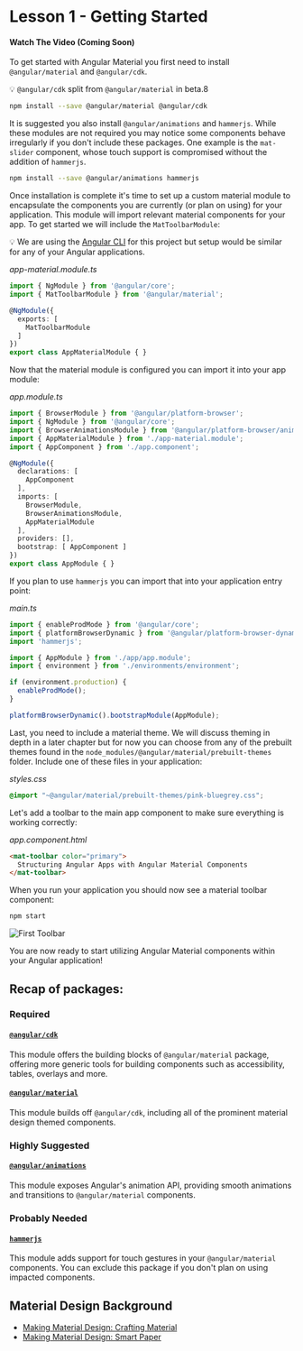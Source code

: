 # Lesson 1 - Getting Started

#### Watch The Video (Coming Soon)
To get started with Angular Material you first need to install `@angular/material` and `@angular/cdk`. 

:bulb:  `@angular/cdk` split from `@angular/material` in beta.8

```bash
npm install --save @angular/material @angular/cdk
```

It is suggested you also install `@angular/animations` and `hammerjs`. While these modules are not required you may notice some components behave irregularly if you don't include these packages. One example is the `mat-slider` component, whose touch support is compromised without the addition of `hammerjs`.

```bash
npm install --save @angular/animations hammerjs
```

Once installation is complete it's time to set up a custom material module to encapsulate the components you are currently (or plan on using) for your application. This module will import relevant material components for your app. To get started we will include the `MatToolbarModule`:

:bulb: We are using the [Angular CLI](https://github.com/angular/angular-cli) for this project but setup would be similar for any of your Angular applications.

*app-material.module.ts*
```ts
import { NgModule } from '@angular/core';
import { MatToolbarModule } from '@angular/material';

@NgModule({
  exports: [
    MatToolbarModule
  ]
})
export class AppMaterialModule { }
```

Now that the material module is configured you can import it into your app module:

*app.module.ts*
```ts
import { BrowserModule } from '@angular/platform-browser';
import { NgModule } from '@angular/core';
import { BrowserAnimationsModule } from '@angular/platform-browser/animations';
import { AppMaterialModule } from './app-material.module';
import { AppComponent } from './app.component';

@NgModule({
  declarations: [
    AppComponent
  ],
  imports: [
    BrowserModule,
    BrowserAnimationsModule,
    AppMaterialModule
  ],
  providers: [],
  bootstrap: [ AppComponent ]
})
export class AppModule { }
```

If you plan to use `hammerjs` you can import that into your application entry point:

*main.ts*
```ts
import { enableProdMode } from '@angular/core';
import { platformBrowserDynamic } from '@angular/platform-browser-dynamic';
import 'hammerjs';

import { AppModule } from './app/app.module';
import { environment } from './environments/environment';

if (environment.production) {
  enableProdMode();
}

platformBrowserDynamic().bootstrapModule(AppModule);
```

Last, you need to include a material theme. We will discuss theming in depth in a later chapter but for now you can choose from any of the prebuilt themes found in the `node_modules/@angular/material/prebuilt-themes` folder. Include one of these files in your application:

*styles.css*
```css
@import "~@angular/material/prebuilt-themes/pink-bluegrey.css";
``` 

Let's add a toolbar to the main app component to make sure everything is working correctly:

*app.component.html*
```html
<mat-toolbar color="primary">
  Structuring Angular Apps with Angular Material Components
</mat-toolbar>  
```

When you run your application you should now see a material toolbar component:

```bash
npm start
```

![First Toolbar](https://i.imgur.com/dG4kpMM.png)

You are now ready to start utilizing Angular Material components within your Angular application!

## Recap of packages:

### Required

#### [`@angular/cdk`](https://www.npmjs.com/package/@angular/cdk)

This module offers the building blocks of `@angular/material` package, offering more generic tools for building components such as accessibility, tables, overlays and more. 

#### [`@angular/material`](https://www.npmjs.com/package/@angular/material)

This module builds off `@angular/cdk`, including all of the prominent material design themed components. 

### Highly Suggested

#### [`@angular/animations`](https://www.npmjs.com/package/@angular/animations)

This module exposes Angular's animation API, providing smooth animations and transitions to `@angular/material` components. 

### Probably Needed

#### [`hammerjs`](https://www.npmjs.com/package/hammerjs)

This module adds support for touch gestures in your `@angular/material` components. You can exclude this package if you don't plan on using impacted components. 

## Material Design Background
- [Making Material Design: Crafting Material](https://www.youtube.com/watch?v=Y0UEGsvcYvk)
- [Making Material Design: Smart Paper](https://www.youtube.com/watch?v=BUzUoc2ZOIo)